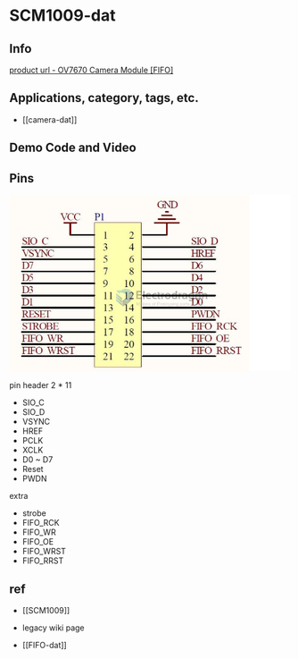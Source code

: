 
# SCM1009-dat

## Info 
 
[product url - OV7670 Camera Module [FIFO]](https://www.electrodragon.com/product/ov7670-camera-module-breakout-board-power-cable/)
 
## Applications, category, tags, etc. 

- [[camera-dat]]

## Demo Code and Video


## Pins 

![](2023-11-08-13-42-51.png)

pin header 2 * 11 

- SIO_C
- SIO_D
- VSYNC
- HREF
- PCLK
- XCLK
- D0 ~ D7 
- Reset 
- PWDN

extra 
- strobe
- FIFO_RCK
- FIFO_WR
- FIFO_OE
- FIFO_WRST
- FIFO_RRST


## ref 

- [[SCM1009]] 
 
- legacy wiki page 
 
- [[FIFO-dat]]